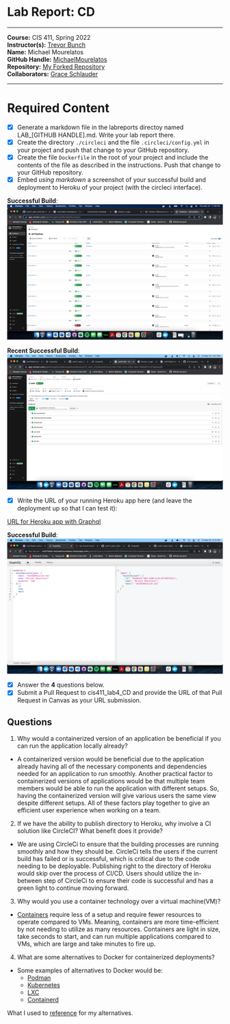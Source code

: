 # Lab Report: CD
___
**Course:** CIS 411, Spring 2022  
**Instructor(s):** [Trevor Bunch](https://github.com/trevordbunch)  
**Name:** Michael Mourelatos  
**GitHub Handle:** [MichaelMourelatos](https://github.com/MichaelMourelatos)  
**Repository:** [My Forked Repository](https://github.com/MichaelMourelatos/cis411_lab4_CD)  
**Collaborators:** [Grace Schlauder](https://github.com/grace-schl)
___

# Required Content

- [x] Generate a markdown file in the labreports directoy named LAB_[GITHUB HANDLE].md. Write your lab report there.
- [x] Create the directory ```./circleci``` and the file ```.circleci/config.yml``` in your project and push that change to your GitHub repository.
- [x] Create the file ```Dockerfile``` in the root of your project and include the contents of the file as described in the instructions. Push that change to your GitHub repository.
- [x] Embed _using markdown_ a screenshot of your successful build and deployment to Heroku of your project (with the circleci interface).  

**Successful Build**:
![Successful Build](/Successful_Build_and_Deployment.png)

**Recent Successful Build**:
![Recent Successful Build](/Successful_Build.png)


- [x] Write the URL of your running Heroku app here (and leave the deployment up so that I can test it):  


[URL for Heroku app with Graphql](http://cis411lab4-michaelmourelatos.herokuapp.com/graphql)

**Successful Build**:
![Image of Heroku Graphql](/Correct_Screeshot_Off_Heroku.png)


- [x] Answer the **4** questions below.
- [x] Submit a Pull Request to cis411_lab4_CD and provide the URL of that Pull Request in Canvas as your URL submission.

## Questions
1. Why would a containerized version of an application be beneficial if you can run the application locally already?
- A containerized version would be beneficial due to the application already having all of the necessary components and dependencies needed for an application to run smoothly. Another practical factor to containerized versions of applications would be that multiple team members would be able to run the application with different setups. So, having the containerized version will give various users the same view despite different setups. All of these factors play together to give an efficient user experience when working on a team.

2. If we have the ability to publish directory to Heroku, why involve a CI solution like CircleCI? What benefit does it provide?
- We are using CircleCi to ensure that the building processes are running smoothly and how they should be. CircleCi tells the users if the current build has failed or is successful, which is critical due to the code needing to be deployable. Publishing right to the directory of Heroku would skip over the process of CI/CD. Users should utilize the in-between step of CircleCi to ensure their code is successful and has a green light to continue moving forward.
3. Why would you use a container technology over a virtual machine(VM)?
- [Containers](https://www.backblaze.com/blog/vm-vs-containers/) require less of a setup and require fewer resources to operate compared to VMs. Meaning, containers are more time-efficient by not needing to utilize as many resources. Containers are light in size, take seconds to start, and can run multiple applications compared to VMs, which are large and take minutes to fire up.
4. What are some alternatives to Docker for containerized deployments?
- Some examples of alternatives to Docker would be:
  - [Podman](https://podman.io/)
  - [Kubernetes](https://kubernetes.io/)
  - [LXC](https://linuxcontainers.org/)
  - [Containerd](https://www.vagrantup.com/)

What I used to [reference](https://rigorousthemes.com/blog/best-docker-alternatives/) for my alternatives.